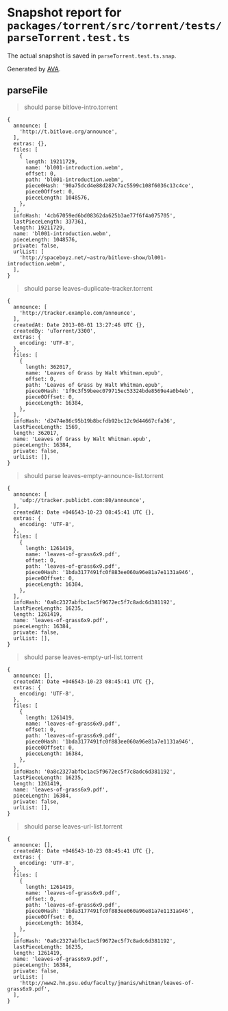 # Snapshot report for `packages/torrent/src/torrent/tests/parseTorrent.test.ts`

The actual snapshot is saved in `parseTorrent.test.ts.snap`.

Generated by [AVA](https://avajs.dev).

## parseFile

> should parse bitlove-intro.torrent

    {
      announce: [
        'http://t.bitlove.org/announce',
      ],
      extras: {},
      files: [
        {
          length: 19211729,
          name: 'bl001-introduction.webm',
          offset: 0,
          path: 'bl001-introduction.webm',
          piece0Hash: '90a75dcd4e88d287c7ac5599c108f6036c13c4ce',
          piece0Offset: 0,
          pieceLength: 1048576,
        },
      ],
      infoHash: '4cb67059ed6bd08362da625b3ae77f6f4a075705',
      lastPieceLength: 337361,
      length: 19211729,
      name: 'bl001-introduction.webm',
      pieceLength: 1048576,
      private: false,
      urlList: [
        'http://spaceboyz.net/~astro/bitlove-show/bl001-introduction.webm',
      ],
    }

> should parse leaves-duplicate-tracker.torrent

    {
      announce: [
        'http://tracker.example.com/announce',
      ],
      createdAt: Date 2013-08-01 13:27:46 UTC {},
      createdBy: 'uTorrent/3300',
      extras: {
        encoding: 'UTF-8',
      },
      files: [
        {
          length: 362017,
          name: 'Leaves of Grass by Walt Whitman.epub',
          offset: 0,
          path: 'Leaves of Grass by Walt Whitman.epub',
          piece0Hash: '1f9c3f59beec079715ec53324bde8569e4a0b4eb',
          piece0Offset: 0,
          pieceLength: 16384,
        },
      ],
      infoHash: 'd2474e86c95b19b8bcfdb92bc12c9d44667cfa36',
      lastPieceLength: 1569,
      length: 362017,
      name: 'Leaves of Grass by Walt Whitman.epub',
      pieceLength: 16384,
      private: false,
      urlList: [],
    }

> should parse leaves-empty-announce-list.torrent

    {
      announce: [
        'udp://tracker.publicbt.com:80/announce',
      ],
      createdAt: Date +046543-10-23 08:45:41 UTC {},
      extras: {
        encoding: 'UTF-8',
      },
      files: [
        {
          length: 1261419,
          name: 'leaves-of-grass6x9.pdf',
          offset: 0,
          path: 'leaves-of-grass6x9.pdf',
          piece0Hash: '1bda3177491fc0f883ee060a96e81a7e1131a946',
          piece0Offset: 0,
          pieceLength: 16384,
        },
      ],
      infoHash: '0a8c2327abfbc1ac5f9672ec5f7c8adc6d381192',
      lastPieceLength: 16235,
      length: 1261419,
      name: 'leaves-of-grass6x9.pdf',
      pieceLength: 16384,
      private: false,
      urlList: [],
    }

> should parse leaves-empty-url-list.torrent

    {
      announce: [],
      createdAt: Date +046543-10-23 08:45:41 UTC {},
      extras: {
        encoding: 'UTF-8',
      },
      files: [
        {
          length: 1261419,
          name: 'leaves-of-grass6x9.pdf',
          offset: 0,
          path: 'leaves-of-grass6x9.pdf',
          piece0Hash: '1bda3177491fc0f883ee060a96e81a7e1131a946',
          piece0Offset: 0,
          pieceLength: 16384,
        },
      ],
      infoHash: '0a8c2327abfbc1ac5f9672ec5f7c8adc6d381192',
      lastPieceLength: 16235,
      length: 1261419,
      name: 'leaves-of-grass6x9.pdf',
      pieceLength: 16384,
      private: false,
      urlList: [],
    }

> should parse leaves-url-list.torrent

    {
      announce: [],
      createdAt: Date +046543-10-23 08:45:41 UTC {},
      extras: {
        encoding: 'UTF-8',
      },
      files: [
        {
          length: 1261419,
          name: 'leaves-of-grass6x9.pdf',
          offset: 0,
          path: 'leaves-of-grass6x9.pdf',
          piece0Hash: '1bda3177491fc0f883ee060a96e81a7e1131a946',
          piece0Offset: 0,
          pieceLength: 16384,
        },
      ],
      infoHash: '0a8c2327abfbc1ac5f9672ec5f7c8adc6d381192',
      lastPieceLength: 16235,
      length: 1261419,
      name: 'leaves-of-grass6x9.pdf',
      pieceLength: 16384,
      private: false,
      urlList: [
        'http://www2.hn.psu.edu/faculty/jmanis/whitman/leaves-of-grass6x9.pdf',
      ],
    }
